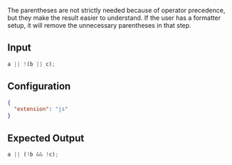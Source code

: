 
The parentheses are not strictly needed because of operator precedence, 
but they make the result easier to understand. If the user has a formatter
setup, it will remove the unnecessary parentheses in that step.

## Input
```javascript input
a || !(b || c);
```

## Configuration
```json configuration
{
  "extension": "js"
}
```

## Expected Output
```javascript expected output
a || (!b && !c);
```

